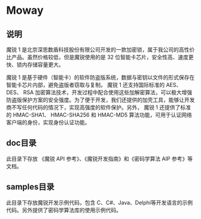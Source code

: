# Moway
## 说明
魔锐 1 是北京深思数盾科技股份有限公司开发的一款加密锁，属于我公司的高性价比产品。虽然价格较低，但是魔锐使用的是 32 位智能卡芯片，安全性高、速度更快、锁内存储容量更大。

魔锐 1 是基于硬件（智能卡）的软件防盗版系统，数据与密钥以文件的形式保存在智能卡芯片内部，避免盗版者窃取与复制。 魔锐 1 还支持国际标准的 AES、 DES、 RSA 加密算法技术，开发过程中配合使用这些加解密算法，可以极大增强防盗版保护方案的安全强度。为了便于开发，我们还提供的加壳工具，能够让开发商不写任何代码的情况下，实现高强度的软件保护。另外， 魔锐 1 还提供了标准的 HMAC-SHA1、 HMAC-SHA256 和 HMAC-MD5 算法功能，可用于认证网络客户端的身份，实现身份认证功能。

## doc目录
此目录下存放 《魔锐 API 参考》、《魔锐开发指南》和《密码学算法 AIP 参考》等文档。
## samples目录
此目录下存放魔锐开发示例代码，包含 C、C#、Java、Delphi等开发语言的示例代码。另外提供了密码学算法库的使用示例代码。

